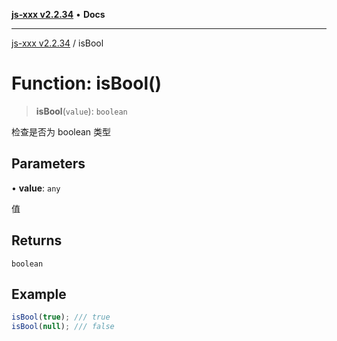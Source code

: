 [**js-xxx v2.2.34**](../README.md) • **Docs**

***

[js-xxx v2.2.34](../README.md) / isBool

# Function: isBool()

> **isBool**(`value`): `boolean`

检查是否为 boolean 类型

## Parameters

• **value**: `any`

值

## Returns

`boolean`

## Example

```ts
isBool(true); /// true
isBool(null); /// false
```
